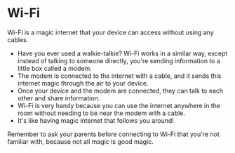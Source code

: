 # Wi-Fi

Wi-Fi is a magic internet that your device can access without using any cables. 

- Have you ever used a walkie-talkie? Wi-Fi works in a similar way, except instead of talking to someone directly, you're sending information to a little box called a modem.
- The modem is connected to the internet with a cable, and it sends this internet magic through the air to your device. 
- Once your device and the modem are connected, they can talk to each other and share information. 
- Wi-Fi is very handy because you can use the internet anywhere in the room without needing to be near the modem with a cable. 
- It's like having magic internet that follows you around! 

Remember to ask your parents before connecting to Wi-Fi that you're not familiar with, because not all magic is good magic.
